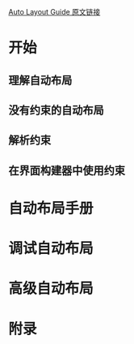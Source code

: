 [Auto Layout Guide 原文链接](https://developer.apple.com/library/content/documentation/UserExperience/Conceptual/AutolayoutPG/index.html#//apple_ref/doc/uid/TP40010853)

# 开始

## 理解自动布局

## 没有约束的自动布局

## 解析约束

## 在界面构建器中使用约束

# 自动布局手册

# 调试自动布局

# 高级自动布局

# 附录